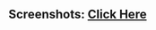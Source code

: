 ## Screenshots: [Click Here](https://drive.google.com/drive/folders/1R9AKIAErYYB64BdLHTjJShsRXSQHLIj4)
